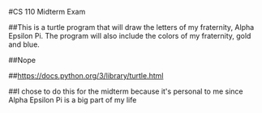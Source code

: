 #CS 110 Midterm Exam

##This is a turtle program that will draw the letters of my fraternity, Alpha Epsilon Pi. The program will also include the colors of my fraternity, gold and blue.

##Nope

##https://docs.python.org/3/library/turtle.html

##I chose to do this for the midterm because it's personal to me since Alpha Epsilon Pi is a big part of my life



